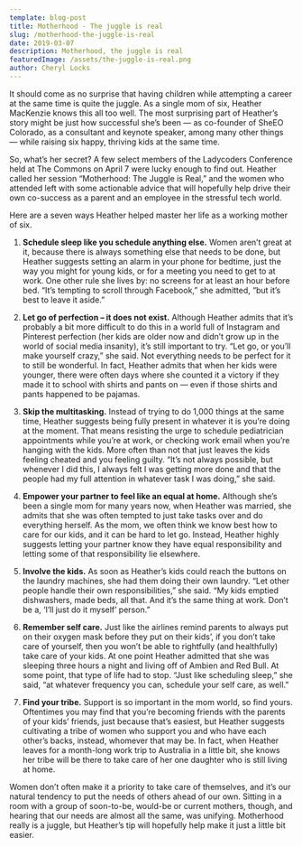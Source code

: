 ```yaml
---
template: blog-post
title: Motherhood - The juggle is real
slug: /motherhood-the-juggle-is-real
date: 2019-03-07
description: Motherhood, the juggle is real
featuredImage: /assets/the-juggle-is-real.png
author: Cheryl Locks
---
```

It should come as no surprise that having children while attempting a career at the same time is quite the juggle. As a single mom of six, Heather MacKenzie knows this all too well. The most surprising part of Heather’s story might be just how successful she’s been — as co-founder of SheEO Colorado, as a consultant and keynote speaker, among many other things — while raising six happy, thriving kids at the same time.

So, what’s her secret? A few select members of the Ladycoders Conference held at The Commons on April 7 were lucky enough to find out. Heather called her session “Motherhood: The Juggle is Real,” and the women who attended left with some actionable advice that will hopefully help drive their own co-success as a parent and an employee in the stressful tech world.

Here are a seven ways Heather helped master her life as a working mother of six.

1. **Schedule sleep like you schedule anything else.** Women aren’t great at it, because there is always something else that needs to be done, but Heather suggests setting an alarm in your phone for bedtime, just the way you might for young kids, or for a meeting you need to get to at work. One other rule she lives by: no screens for at least an hour before bed. “It’s tempting to scroll through Facebook,” she admitted, “but it’s best to leave it aside.”

2. **Let go of perfection – it does not exist.** Although Heather admits that it’s probably a bit more difficult to do this in a world full of Instagram and Pinterest perfection (her kids are older now and didn’t grow up in the world of social media insanity), it’s still important to try. “Let go, or you’ll make yourself crazy,” she said. Not everything needs to be perfect for it to still be wonderful. In fact, Heather admits that when her kids were younger, there were often days where she counted it a victory if they made it to school with shirts and pants on — even if those shirts and pants happened to be pajamas.

3. **Skip the multitasking.** Instead of trying to do 1,000 things at the same time, Heather suggests being fully present in whatever it is you’re doing at the moment. That means resisting the urge to schedule pediatrician appointments while you’re at work, or checking work email when you’re hanging with the kids. More often than not that just leaves the kids feeling cheated and you feeling guilty. “It’s not always possible, but whenever I did this, I always felt I was getting more done and that the people had my full attention in whatever task I was doing,” she said.

4. **Empower your partner to feel like an equal at home.** Although she’s been a single mom for many years now, when Heather was married, she admits that she was often tempted to just take tasks over and do everything herself. As the mom, we often think we know best how to care for our kids, and it can be hard to let go. Instead, Heather highly suggests letting your partner know they have equal responsibility and letting some of that responsibility lie elsewhere.

5. **Involve the kids.** As soon as Heather’s kids could reach the buttons on the laundry machines, she had them doing their own laundry. “Let other people handle their own responsibilities,” she said. “My kids emptied dishwashers, made beds, all that. And it’s the same thing at work. Don’t be a, ‘I’ll just do it myself’ person.”

6. **Remember self care.** Just like the airlines remind parents to always put on their oxygen mask before they put on their kids’, if you don’t take care of yourself, then you won’t be able to rightfully (and healthfully) take care of your kids. At one point Heather admitted that she was sleeping three hours a night and living off of Ambien and Red Bull. At some point, that type of life had to stop. “Just like scheduling sleep,” she said, “at whatever frequency you can, schedule your self care, as well.”

7. **Find your tribe.** Support is so important in the mom world, so find yours. Oftentimes you may find that you’re becoming friends with the parents of your kids’ friends, just because that’s easiest, but Heather suggests cultivating a tribe of women who support you and who have each other’s backs, instead, whomever that may be. In fact, when Heather leaves for a month-long work trip to Australia in a little bit, she knows her tribe will be there to take care of her one daughter who is still living at home.

Women don’t often make it a priority to take care of themselves, and it’s our natural tendency to put the needs of others ahead of our own. Sitting in a room with a group of soon-to-be, would-be or current mothers, though, and hearing that our needs are almost all the same, was unifying. Motherhood really is a juggle, but Heather’s tip will hopefully help make it just a little bit easier.